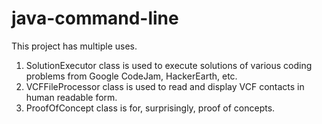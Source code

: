 # java-command-line
This project has multiple uses.

1) SolutionExecutor class is used to execute solutions of various coding problems from Google CodeJam, HackerEarth, etc.
2) VCFFileProcessor class is used to read and display VCF contacts in human readable form.
3) ProofOfConcept class is for, surprisingly, proof of concepts.